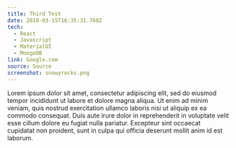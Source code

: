 ```yaml
---
title: Third Test
date: 2018-03-15T16:35:31.768Z
tech:
  - React
  - Javascript
  - MaterialUI
  - MongoDB
link: Google.com
source: Source
screenshot: snowyrocks.png
---
```

Lorem ipsum dolor sit amet, consectetur adipiscing elit, sed do eiusmod tempor incididunt ut labore et dolore magna aliqua. Ut enim ad minim veniam, quis nostrud exercitation ullamco laboris nisi ut aliquip ex ea commodo consequat. Duis aute irure dolor in reprehenderit in voluptate velit esse cillum dolore eu fugiat nulla pariatur. Excepteur sint occaecat cupidatat non proident, sunt in culpa qui officia deserunt mollit anim id est laborum.